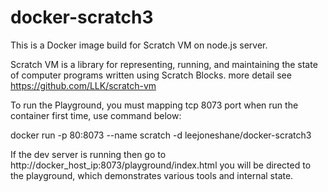 # docker-scratch3

This is a Docker image build for Scratch VM on node.js server.

Scratch VM is a library for representing, running, and maintaining the state of computer programs written using Scratch Blocks.
more detail see https://github.com/LLK/scratch-vm

To run the Playground, you must mapping tcp 8073 port when run the container first time, use command below:

docker run -p 80:8073 --name scratch -d leejoneshane/docker-scratch3

If the dev server is running then go to http://docker_host_ip:8073/playground/index.html
you will be directed to the playground, which demonstrates various tools and internal state.
